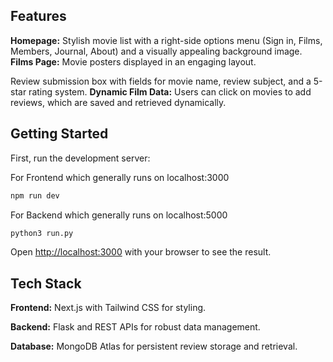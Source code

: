 ## Features
**Homepage:**
  Stylish movie list with a right-side options menu (Sign in, Films, Members, Journal, About) and a visually appealing background image.
**Films Page:**
  Movie posters displayed in an engaging layout.
  
  Review submission box with fields for movie name, review subject, and a 5-star rating system.
**Dynamic Film Data:**
  Users can click on movies to add reviews, which are saved and retrieved dynamically.


## Getting Started

First, run the development server:

For Frontend which generally runs on localhost:3000
```bash
npm run dev
```
For Backend which generally runs on localhost:5000
```bash
python3 run.py
```

Open [http://localhost:3000](http://localhost:3000) with your browser to see the result.

## Tech Stack

**Frontend:** Next.js with Tailwind CSS for styling.

**Backend:** Flask and REST APIs for robust data management.

**Database:** MongoDB Atlas for persistent review storage and retrieval.
